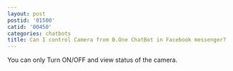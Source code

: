 ```yaml
---
layout: post
postid: '01500'
catid: '00450'
categories: chatbots
title: Can I control Camera from B.One ChatBot in Facebook messenger?
---
```


You can only Turn ON/OFF and view status of the camera.